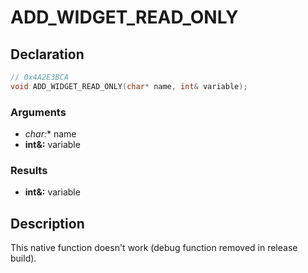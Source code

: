 # ADD_WIDGET_READ_ONLY

## Declaration
```cpp
// 0x4A2E3BCA
void ADD_WIDGET_READ_ONLY(char* name, int& variable);
```

### Arguments
- **char*:** name
- **int&:** variable

### Results
- **int&:** variable

## Description
This native function doesn't work (debug function removed in release build).
